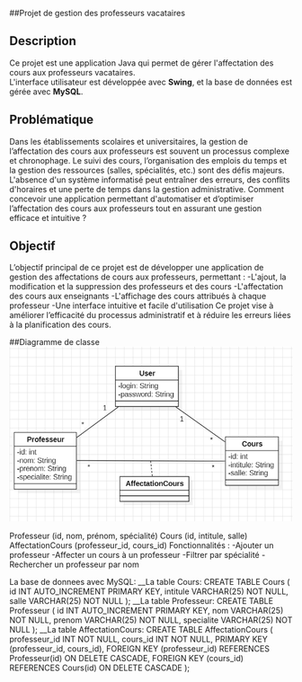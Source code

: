 ##Projet de gestion des professeurs vacataires

## Description
Ce projet est une application Java qui permet de gérer l'affectation des cours aux professeurs vacataires.  
L'interface utilisateur est développée avec **Swing**, et la base de données est gérée avec **MySQL**.

## Problématique
Dans les établissements scolaires et universitaires, la gestion de l’affectation des cours aux professeurs
est souvent un processus complexe et chronophage. Le suivi des cours, l’organisation des emplois du temps
et la gestion des ressources (salles, spécialités, etc.) sont des défis majeurs.
L'absence d'un système informatisé peut entraîner des erreurs, des conflits d'horaires et une perte
de temps dans la gestion administrative. Comment concevoir une application permettant d'automatiser
et d’optimiser l’affectation des cours aux professeurs tout en assurant une gestion efficace et intuitive ?

## Objectif
L’objectif principal de ce projet est de développer une application de gestion des affectations de cours aux professeurs, permettant :
 -L'ajout, la modification et la suppression des professeurs et des cours
 -L'affectation des cours aux enseignants
 -L'affichage des cours attribués à chaque professeur
 -Une interface intuitive et facile d'utilisation
Ce projet vise à améliorer l’efficacité du processus administratif et à réduire les erreurs liées à la planification des cours.

##Diagramme de classe 
![Diagramme de casse](gpvClasse.png)

Professeur (id, nom, prénom, spécialité)
Cours (id, intitule, salle)
AffectationCours (professeur_id, cours_id)
Fonctionnalités : 
-Ajouter un professeur
-Affecter un cours à un professeur
-Filtrer par spécialité
-Rechercher un professeur par nom

La base de donnees avec MySQL:
__La table Cours:
CREATE TABLE Cours (
    id INT AUTO_INCREMENT PRIMARY KEY,
    intitule VARCHAR(25) NOT NULL,
    salle VARCHAR(25) NOT NULL
);
__La table Professeur:
CREATE TABLE Professeur (
id INT AUTO_INCREMENT PRIMARY KEY, 
nom VARCHAR(25) NOT NULL, 
prenom VARCHAR(25) NOT NULL, 
specialite VARCHAR(25) NOT NULL
); 
__La table AffectationCours:
CREATE TABLE AffectationCours (
    professeur_id INT NOT NULL,
    cours_id INT NOT NULL,
    PRIMARY KEY (professeur_id, cours_id),
    FOREIGN KEY (professeur_id) REFERENCES Professeur(id) ON DELETE CASCADE,
    FOREIGN KEY (cours_id) REFERENCES Cours(id) ON DELETE CASCADE
);
